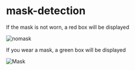 # mask-detection

If the mask is not worn, a red box will be displayed

![nomask](https://user-images.githubusercontent.com/81170911/122164152-ebc02d80-cea8-11eb-8790-ba24dfdc17e0.jpg)

If you wear a mask, a green box will be displayed

![Mask](https://user-images.githubusercontent.com/81170911/122164154-ecf15a80-cea8-11eb-8e5e-04f1c7df746f.jpg)
